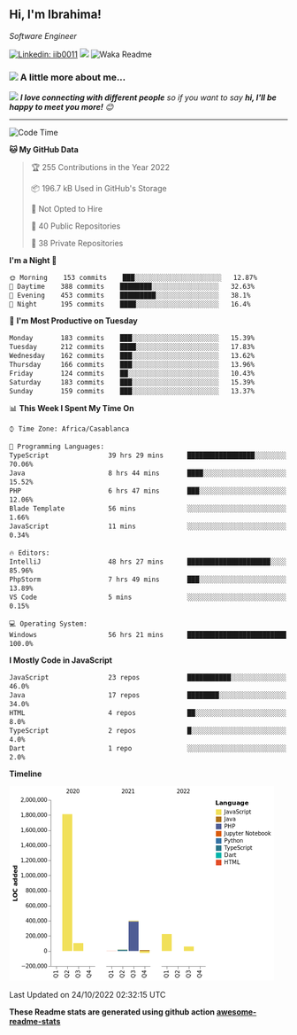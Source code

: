<h2>Hi, I'm Ibrahima! </h2>
<p><em>Software Engineer 
</em></p>


[![Linkedin: iib0011](https://img.shields.io/badge/-iib0011-blue?style=flat-square&logo=Linkedin&logoColor=white&link=https://www.linkedin.com/in/iib0011/)](https://www.linkedin.com/in/iib0011/)
![](https://visitor-badge.glitch.me/badge?page_id=iib0011)
![Waka Readme](https://github.com/iib0011/iib0011/workflows/Waka%20Readme/badge.svg)


### <img src="https://media.giphy.com/media/VgCDAzcKvsR6OM0uWg/giphy.gif" width="50"> A little more about me...  


<img src="https://media.giphy.com/media/LnQjpWaON8nhr21vNW/giphy.gif" width="60"> <em><b>I love connecting with different people</b> so if you want to say <b>hi, I'll be happy to meet you more!</b> 😊</em>

---
<!--START_SECTION:waka-->
![Code Time](http://img.shields.io/badge/Code%20Time-1%2C294%20hrs%204%20mins-blue)

**🐱 My GitHub Data** 

> 🏆 255 Contributions in the Year 2022
 > 
> 📦 196.7 kB Used in GitHub's Storage 
 > 
> 🚫 Not Opted to Hire
 > 
> 📜 40 Public Repositories 
 > 
> 🔑 38 Private Repositories  
 > 
**I'm a Night 🦉** 

```text
🌞 Morning    153 commits    ███░░░░░░░░░░░░░░░░░░░░░░   12.87% 
🌆 Daytime    388 commits    ████████░░░░░░░░░░░░░░░░░   32.63% 
🌃 Evening    453 commits    █████████░░░░░░░░░░░░░░░░   38.1% 
🌙 Night      195 commits    ████░░░░░░░░░░░░░░░░░░░░░   16.4%

```
📅 **I'm Most Productive on Tuesday** 

```text
Monday       183 commits    ███░░░░░░░░░░░░░░░░░░░░░░   15.39% 
Tuesday      212 commits    ████░░░░░░░░░░░░░░░░░░░░░   17.83% 
Wednesday    162 commits    ███░░░░░░░░░░░░░░░░░░░░░░   13.62% 
Thursday     166 commits    ███░░░░░░░░░░░░░░░░░░░░░░   13.96% 
Friday       124 commits    ██░░░░░░░░░░░░░░░░░░░░░░░   10.43% 
Saturday     183 commits    ███░░░░░░░░░░░░░░░░░░░░░░   15.39% 
Sunday       159 commits    ███░░░░░░░░░░░░░░░░░░░░░░   13.37%

```


📊 **This Week I Spent My Time On** 

```text
⌚︎ Time Zone: Africa/Casablanca

💬 Programming Languages: 
TypeScript               39 hrs 29 mins      █████████████████░░░░░░░░   70.06% 
Java                     8 hrs 44 mins       ████░░░░░░░░░░░░░░░░░░░░░   15.52% 
PHP                      6 hrs 47 mins       ███░░░░░░░░░░░░░░░░░░░░░░   12.06% 
Blade Template           56 mins             ░░░░░░░░░░░░░░░░░░░░░░░░░   1.66% 
JavaScript               11 mins             ░░░░░░░░░░░░░░░░░░░░░░░░░   0.34%

🔥 Editors: 
IntelliJ                 48 hrs 27 mins      █████████████████████░░░░   85.96% 
PhpStorm                 7 hrs 49 mins       ███░░░░░░░░░░░░░░░░░░░░░░   13.89% 
VS Code                  5 mins              ░░░░░░░░░░░░░░░░░░░░░░░░░   0.15%

💻 Operating System: 
Windows                  56 hrs 21 mins      █████████████████████████   100.0%

```

**I Mostly Code in JavaScript** 

```text
JavaScript               23 repos            ███████████░░░░░░░░░░░░░░   46.0% 
Java                     17 repos            ████████░░░░░░░░░░░░░░░░░   34.0% 
HTML                     4 repos             ██░░░░░░░░░░░░░░░░░░░░░░░   8.0% 
TypeScript               2 repos             █░░░░░░░░░░░░░░░░░░░░░░░░   4.0% 
Dart                     1 repo              ░░░░░░░░░░░░░░░░░░░░░░░░░   2.0%

```


**Timeline**

![Chart not found](https://raw.githubusercontent.com/iib0011/iib0011/master/charts/bar_graph.png) 


 Last Updated on 24/10/2022 02:32:15 UTC
<!--END_SECTION:waka-->

**These Readme stats are generated using github action [awesome-readme-stats](https://github.com/iib0011/waka-readme-stats)**
